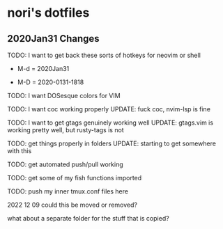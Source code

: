 # nori's dotfiles

## 2020Jan31 Changes

TODO: I want to get back these sorts of hotkeys for neovim or shell

  + M-d = 2020Jan31

  + M-D = 2020-0131-1818

TODO: I want DOSesque colors for VIM

TODO: I want coc working properly
    UPDATE: fuck coc, nvim-lsp is fine

TODO: I want to get gtags genuinely working well
    UPDATE: gtags.vim is working pretty well, but rusty-tags is not

TODO: get things properly in folders
    UPDATE: starting to get somewhere with this

TODO: get automated push/pull working

TODO: get some of my fish functions imported

TODO: push my inner tmux.conf files here

2022 12 09
could this be moved or removed?

what about a separate folder for the stuff that is copied?
